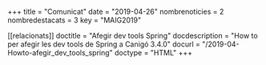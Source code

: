 +++
title           = "Comunicat"
date	 	  	    = "2019-04-26"
nombrenoticies  = 2
nombredestacats = 3
key 		  	    = "MAIG2019"

[[relacionats]]
doctitle          = "Afegir dev tools Spring"
docdescription    = "How to per afegir les dev tools de Spring a Canigó 3.4.0"
docurl            = "/2019-04-Howto-afegir_dev_tools_spring"
doctype           = "HTML"
+++
